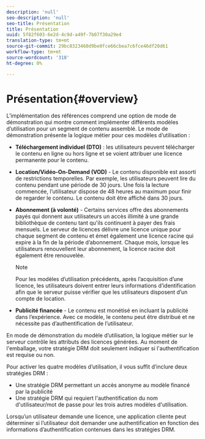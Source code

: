```yaml
---
description: 'null'
seo-description: 'null'
seo-title: Présentation
title: Présentation
uuid: 5f82f603-6e2d-4c9d-a49f-7b07f30a29e4
translation-type: tm+mt
source-git-commit: 29bc8323460d9be0fce66cbea7c6fce46df20d61
workflow-type: tm+mt
source-wordcount: '318'
ht-degree: 0%

---
```



# Présentation{#overview}

L’implémentation des références comprend une option de mode de démonstration qui montre comment implémenter différents modèles d’utilisation pour un segment de contenu assemblé. Le mode de démonstration présente la logique métier pour ces modèles d’utilisation :

* **Téléchargement individuel (DTO)**  : les utilisateurs peuvent télécharger le contenu en ligne ou hors ligne et se voient attribuer une licence permanente pour le contenu.
* **Location/Vidéo-On-Demand (VOD)**  - Le contenu disponible est assorti de restrictions temporelles. Par exemple, les utilisateurs peuvent lire du contenu pendant une période de 30 jours. Une fois la lecture commencée, l’utilisateur dispose de 48 heures au maximum pour finir de regarder le contenu. Le contenu doit être affiché dans 30 jours.
* **Abonnement (à volonté)**  - Certains services offre des abonnements payés qui donnent aux utilisateurs un accès illimité à une grande bibliothèque de contenu tant qu&#39;ils continuent à payer des frais mensuels. Le serveur de licences délivre une licence unique pour chaque segment de contenu et émet également une licence racine qui expire à la fin de la période d’abonnement. Chaque mois, lorsque les utilisateurs renouvellent leur abonnement, la licence racine doit également être renouvelée.

   >[!NOTE]
   >
   >Pour les modèles d’utilisation précédents, après l’acquisition d’une licence, les utilisateurs doivent entrer leurs informations d’identification afin que le serveur puisse vérifier que les utilisateurs disposent d’un compte de location.

* **Publicité financée**  - Le contenu est monétisé en incluant la publicité dans l’expérience. Avec ce modèle, le contenu peut être distribué et ne nécessite pas d’authentification de l’utilisateur.

En mode de démonstration du modèle d’utilisation, la logique métier sur le serveur contrôle les attributs des licences générées. Au moment de l&#39;emballage, votre stratégie DRM doit seulement indiquer si l&#39;authentification est requise ou non.

Pour activer les quatre modèles d’utilisation, il vous suffit d’inclure deux stratégies DRM :

* Une stratégie DRM permettant un accès anonyme au modèle financé par la publicité
* Une stratégie DRM qui requiert l&#39;authentification du nom d&#39;utilisateur/mot de passe pour les trois autres modèles d&#39;utilisation.

Lorsqu’un utilisateur demande une licence, une application cliente peut déterminer si l’utilisateur doit demander une authentification en fonction des informations d’authentification contenues dans les stratégies DRM.
